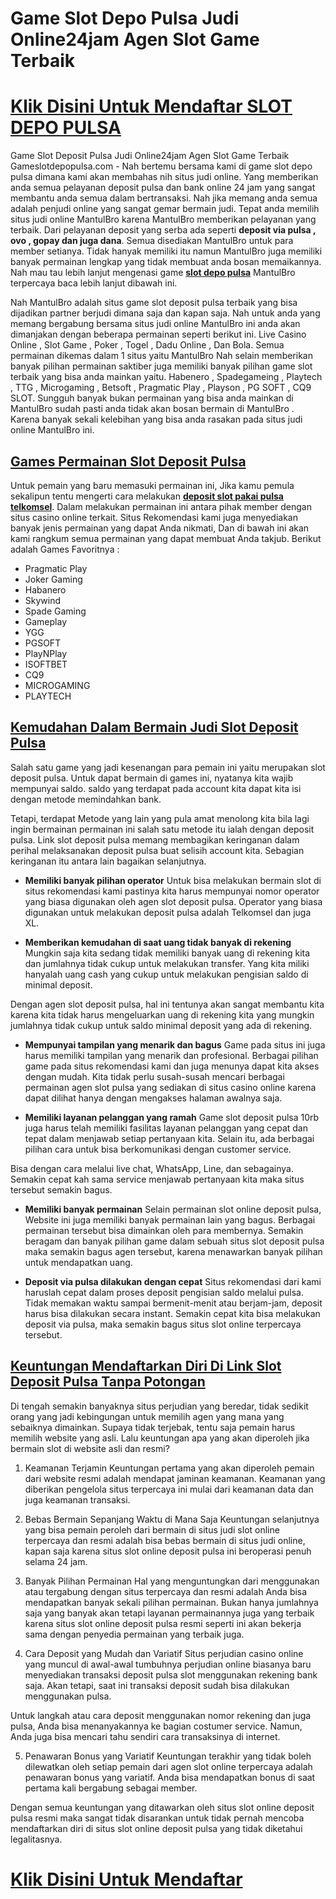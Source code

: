 # Game Slot Depo Pulsa Judi Online24jam Agen Slot Game Terbaik

# [Klik Disini Untuk Mendaftar SLOT DEPO PULSA](https://rebrand.ly/slotgacormantul)

Game Slot Deposit Pulsa Judi Online24jam Agen Slot Game Terbaik Gameslotdepopulsa.com - Nah bertemu bersama kami di game slot depo pulsa dimana kami akan membahas nih situs judi online. Yang memberikan anda semua pelayanan deposit pulsa dan bank online 24 jam yang sangat membantu anda semua dalam bertransaksi. Nah jika memang anda semua adalah penjudi online yang sangat gemar bermain judi. Tepat anda memilih situs judi online MantulBro karena MantulBro memberikan pelayanan yang terbaik. Dari pelayanan deposit yang serba ada seperti __deposit via pulsa , ovo , gopay dan juga dana__. Semua disediakan MantulBro untuk para member setianya. Tidak hanyak memiliki itu namun MantulBro juga memiliki banyak permainan lengkap yang tidak membuat anda bosan memaikannya. Nah mau tau lebih lanjut mengenasi game __[slot depo pulsa](https://rebrand.ly/slotgacormantul)__ MantulBro terpercaya baca lebih lanjut dibawah ini.

Nah MantulBro adalah situs game slot deposit pulsa terbaik yang bisa dijadikan partner berjudi dimana saja dan kapan saja. Nah untuk anda yang memang bergabung bersama situs judi online MantulBro ini anda akan dimanjakan dengan beberapa permainan seperti berikut ini. Live Casino Online , Slot Game , Poker , Togel  ,  Dadu Online , Dan Bola. Semua permainan dikemas dalam 1 situs yaitu MantulBro Nah selain memberikan banyak pilihan permainan saktiber juga memiliki banyak pilihan game slot terbaik yang bisa anda mainkan yaitu. Habenero , Spadegameing , Playtech , TTG , Microgaming , Betsoft , Pragmatic Play , Playson , PG SOFT , CQ9 SLOT.  Sungguh banyak bukan permainan yang bisa anda mainkan di MantulBro sudah pasti anda tidak akan bosan bermain di MantulBro . Karena banyak sekali kelebihan yang bisa anda rasakan pada situs judi online MantulBro ini.

## [Games Permainan Slot Deposit Pulsa](https://rebrand.ly/slotgacormantul)

Untuk pemain yang baru memasuki permainan ini, Jika kamu pemula sekalipun tentu mengerti cara melakukan __[deposit slot pakai pulsa telkomsel](https://rebrand.ly/slotgacormantul)__. Dalam melakukan permainan ini antara pihak member dengan situs casino online terkait. Situs Rekomendasi kami juga menyediakan banyak jenis permainan yang dapat Anda nikmati, Dan di bawah ini akan kami rangkum semua permainan yang dapat membuat Anda takjub. Berikut adalah Games Favoritnya :
- Pragmatic Play
- Joker Gaming
- Habanero
- Skywind
- Spade Gaming
- Gameplay
- YGG
- PGSOFT
- PlayNPlay
- ISOFTBET
- CQ9
- MICROGAMING
- PLAYTECH

## [Kemudahan Dalam Bermain Judi Slot Deposit Pulsa](https://rebrand.ly/slotgacormantul)

Salah satu game yang jadi kesenangan para pemain ini yaitu merupakan slot deposit pulsa. Untuk dapat bermain di games ini, nyatanya kita wajib mempunyai saldo. saldo yang terdapat pada account kita dapat kita isi dengan metode memindahkan bank.

Tetapi, terdapat Metode yang lain yang pula amat menolong kita bila lagi ingin bermainan permainan ini salah satu metode itu ialah dengan deposit pulsa. Link slot deposit pulsa memang membagikan keringanan dalam perihal melaksanakan deposit pulsa buat selisih account kita. Sebagian keringanan itu antara lain bagaikan selanjutnya.

- __Memiliki banyak pilihan operator__
Untuk bisa melakukan bermain slot di situs rekomendasi kami pastinya kita harus mempunyai nomor operator yang biasa digunakan oleh agen slot deposit pulsa. Operator yang biasa digunakan untuk melakukan deposit pulsa adalah Telkomsel dan juga XL.

- __Memberikan kemudahan di saat uang tidak banyak di rekening__
Mungkin saja kita sedang tidak memiliki banyak uang di rekening kita dan jumlahnya tidak cukup untuk melakukan transfer. Yang kita miliki hanyalah uang cash yang cukup untuk melakukan pengisian saldo di minimal deposit.

Dengan agen slot deposit pulsa, hal ini tentunya akan sangat membantu kita karena kita tidak harus mengeluarkan uang di rekening kita yang mungkin jumlahnya tidak cukup untuk saldo minimal deposit yang ada di rekening.

- __Mempunyai tampilan yang menarik dan bagus__
Game pada situs ini juga harus memiliki tampilan yang menarik dan profesional. Berbagai pilihan game pada situs rekomendasi kami dan juga menunya dapat kita akses dengan mudah. Kita tidak perlu susah-susah mencari berbagai permainan agen slot pulsa yang sediakan di situs casino online karena dapat dilihat hanya dengan mengakses halaman awalnya saja.

- __Memiliki layanan pelanggan yang ramah__
Game slot deposit pulsa 10rb juga harus telah memiliki fasilitas layanan pelanggan yang cepat dan tepat dalam menjawab setiap pertanyaan kita. Selain itu, ada berbagai pilihan cara untuk bisa berkomunikasi dengan customer service.

Bisa dengan cara melalui live chat, WhatsApp, Line, dan sebagainya. Semakin cepat kah sama service menjawab pertanyaan kita maka situs tersebut semakin bagus.

- __Memiliki banyak permainan__
Selain permainan slot online deposit pulsa, Website ini juga memiliki banyak permainan lain yang bagus. Berbagai permainan tersebut bisa dimainkan oleh para membernya. Semakin beragam dan banyak pilihan game dalam sebuah situs slot deposit pulsa maka semakin bagus agen tersebut, karena menawarkan banyak pilihan untuk mendapatkan uang.

- __Deposit via pulsa dilakukan dengan cepat__
Situs rekomendasi dari kami haruslah cepat dalam proses deposit pengisian saldo melalui pulsa. Tidak memakan waktu sampai bermenit-menit atau berjam-jam, deposit harus bisa dilakukan secara instant. Semakin cepat kita bisa melakukan deposit via pulsa, maka semakin bagus situs slot online terpercaya tersebut.

## [Keuntungan Mendaftarkan Diri Di Link Slot Deposit Pulsa Tanpa Potongan](https://rebrand.ly/slotgacormantul)
Di tengah semakin banyaknya situs perjudian yang beredar, tidak sedikit orang yang jadi kebingungan untuk memilih agen yang mana yang sebaiknya dimainkan. Supaya tidak terjebak, tentu saja pemain harus memilih website yang asli. Lalu keuntungan apa yang akan diperoleh jika bermain slot di website asli dan resmi?

1. Keamanan Terjamin
Keuntungan pertama yang akan diperoleh pemain dari website resmi adalah mendapat jaminan keamanan. Keamanan yang diberikan pengelola situs terpercaya ini mulai dari keamanan data dan juga keamanan transaksi.

2. Bebas Bermain Sepanjang Waktu di Mana Saja
Keuntungan selanjutnya yang bisa pemain peroleh dari bermain di situs judi slot online terpercaya dan resmi adalah bisa bebas bermain di situs judi online, kapan saja karena situs slot online deposit pulsa ini beroperasi penuh selama 24 jam.

3. Banyak Pilihan Permainan
Hal yang menguntungkan dari menggunakan atau tergabung dengan situs terpercaya dan resmi adalah Anda bisa mendapatkan banyak sekali pilihan permainan. Bukan hanya jumlahnya saja yang banyak akan tetapi layanan permainannya juga yang terbaik karena situs slot online deposit pulsa resmi seperti ini akan bekerja sama dengan penyedia permainan yang terbaik juga.

4. Cara Deposit yang Mudah dan Variatif
Situs perjudian casino online yang muncul di awal-awal tumbuhnya perjudian online biasanya baru menyediakan transaksi deposit pulsa slot menggunakan rekening bank saja. Akan tetapi, saat ini transaksi deposit sudah bisa dilakukan menggunakan pulsa.

Untuk langkah atau cara deposit menggunakan nomor rekening dan juga pulsa, Anda bisa menanyakannya ke bagian costumer service. Namun, Anda juga bisa mencari tahu sendiri cara transaksinya di internet.

5. Penawaran Bonus yang Variatif
Keuntungan terakhir yang tidak boleh dilewatkan oleh setiap pemain dari agen slot online terpercaya adalah penawaran bonus yang variatif. Anda bisa mendapatkan bonus di saat pertama kali bergabung sebagai member.

Dengan semua keuntungan yang ditawarkan oleh situs slot online deposit pulsa resmi maka sangat tidak disarankan untuk tidak pernah mencoba mendaftarkan diri di situs slot online deposit pulsa yang tidak diketahui legalitasnya.
# [Klik Disini Untuk Mendaftar](https://rebrand.ly/slotgacormantul)

